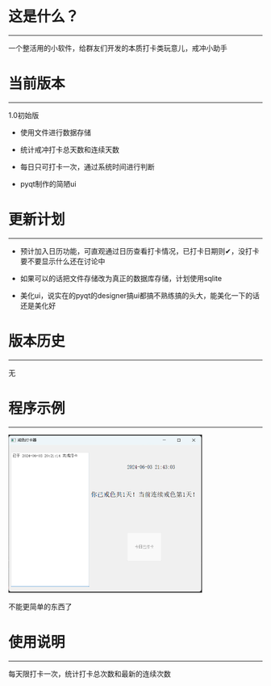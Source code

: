 # 这是什么？

---



一个整活用的小软件，给群友们开发的本质打卡类玩意儿，戒冲小助手

# 当前版本

---



1.0初始版

* 使用文件进行数据存储

* 统计戒冲打卡总天数和连续天数

* 每日只可打卡一次，通过系统时间进行判断

* pyqt制作的简陋ui 
  
  

# 更新计划

---

- 预计加入日历功能，可直观通过日历查看打卡情况，已打卡日期则✔，没打卡要不要显示什么还在讨论中

- 如果可以的话把文件存储改为真正的数据库存储，计划使用sqlite

- 美化ui，说实在的pyqt的designer搞ui都搞不熟练搞的头大，能美化一下的话还是美化好
  
  
  
  

# 版本历史

---

无



# 程序示例

---

<img src="./samples/img.png" title="" alt="" style="zoom:50%;">

不能更简单的东西了



# 使用说明

---

每天限打卡一次，统计打卡总次数和最新的连续次数






